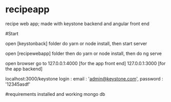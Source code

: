 # recipeapp
recipe web app; made with keystone backend and angular front end


#Start

open [keystonback] folder do yarn or node install, then start server

open [recipewebapp] folder then do yarn or node install, then do ng serve

open browser go to 127.0.0.1:4000 [for the app front end]
127.0.0.1:3000 [for the app backend]

localhost:3000/keystone login : 
     email : 'admin@keystone.com',
     password : '12345asdf'

#requirements 
installed and working mongo db 
